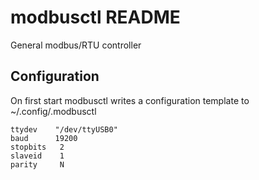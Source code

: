 modbusctl README
================

General modbus/RTU controller


Configuration
-------------

On first start modbusctl writes a configuration template to ~/.config/.modbusctl

```
ttydev    "/dev/ttyUSB0"
baud      19200
stopbits   2
slaveid    1
parity     N
```


